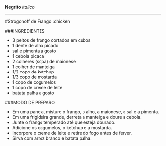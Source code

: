 **Negrito**
_italico_

--------------------------------------------------

#Strogonoff de Frango :chicken

###INGREDIENTES

 - 3 peitos de frango cortados em cubos
 - 1 dente de alho picado
 - sal e pimenta a gosto
 - 1 cebola picada
 - 2 colheres (sopa) de maionese
 - 1 colher de manteiga
 - 1/2 copo de ketchup
 - 1/3 copo de mostarda
 - 1 copo de cogumelos
 - 1 copo de creme de leite
 - batata palha a gosto

###MODO DE PREPARO

 - Em uma panela, misture o frango, o alho, a maionese, o sal e a pimenta.
 - Em uma frigideira grande, derreta a manteiga e doure a cebola.
 - Junte o frango temperado até que esteja dourado.
 - Adicione os cogumelos, o ketchup e a mostarda.
 - Incorpore o creme de leite e retire do fogo antes de ferver.
 - Sirva com arroz branco e batata palha.
